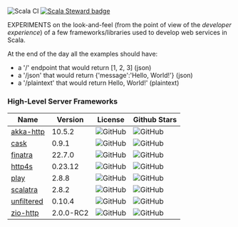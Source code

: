 ![Scala CI](https://github.com/mfirry/web-frameworks-templates/workflows/Scala%20CI/badge.svg)
[![Scala Steward badge](https://img.shields.io/badge/Scala_Steward-helping-blue.svg?style=flat&logo=data:image/png;base64,iVBORw0KGgoAAAANSUhEUgAAAA4AAAAQCAMAAAARSr4IAAAAVFBMVEUAAACHjojlOy5NWlrKzcYRKjGFjIbp293YycuLa3pYY2LSqql4f3pCUFTgSjNodYRmcXUsPD/NTTbjRS+2jomhgnzNc223cGvZS0HaSD0XLjbaSjElhIr+AAAAAXRSTlMAQObYZgAAAHlJREFUCNdNyosOwyAIhWHAQS1Vt7a77/3fcxxdmv0xwmckutAR1nkm4ggbyEcg/wWmlGLDAA3oL50xi6fk5ffZ3E2E3QfZDCcCN2YtbEWZt+Drc6u6rlqv7Uk0LdKqqr5rk2UCRXOk0vmQKGfc94nOJyQjouF9H/wCc9gECEYfONoAAAAASUVORK5CYII=)](https://scala-steward.org)


EXPERIMENTS on the look-and-feel (from the point of view of the *developer experience*) of a few frameworks/libraries used to develop web services in Scala.

At the end of the day all the examples should have:
- a '/' endpoint that would return [1, 2, 3] (json)
- a '/json' that would return {'message':'Hello, World!'} (json)
- a '/plaintext' that would return Hello, World!' (plaintext)

### High-Level Server Frameworks

| Name       | Version      | License                                                                    | Github Stars                                                             |
|------------|--------------|----------------------------------------------------------------------------|--------------------------------------------------------------------------|
| [akka-http](https://doc.akka.io/docs/akka-http/current/)  | 10.5.2       | ![GitHub](https://img.shields.io/github/license/akka/akka-http)            | ![GitHub](https://img.shields.io/github/stars/akka/akka-http)            |
| [cask](https://github.com/lihaoyi/cask)       | 0.9.1       | ![GitHub](https://img.shields.io/github/license/com-lihaoyi/cask)          | ![GitHub](https://img.shields.io/github/stars/com-lihaoyi/cask)          |
| [finatra](https://github.com/twitter/finatra)    | 22.7.0       | ![GitHub](https://img.shields.io/github/license/twitter/finatra)           | ![GitHub](https://img.shields.io/github/stars/twitter/finatra)           |
| [http4s](https://http4s.org/)     | 0.23.12       | ![GitHub](https://img.shields.io/github/license/http4s/http4s)             | ![GitHub]( https://img.shields.io/github/stars/http4s/http4s)          |
| [play](https://www.playframework.com/)       | 2.8.8        | ![GitHub](https://img.shields.io/github/license/play/play)                 | ![GitHub](https://img.shields.io/github/stars/play/play)                 |
| [scalatra](https://scalatra.org/)   | 2.8.2       | ![GitHub](https://img.shields.io/github/license/scalatra/scalatra)         | ![GitHub](https://img.shields.io/github/stars/scalatra/scalatra)         |
| [unfiltered](http://unfiltered.ws/) | 0.10.4       | ![GitHub](https://img.shields.io/github/license/unfiltered/unfiltered)     | ![GitHub](https://img.shields.io/github/stars/unfiltered/unfiltered)     |
| [zio-http](https://github.com/dream11/zio-http)   | 2.0.0-RC2 | ![GitHub](https://img.shields.io/github/license/dream11/zio-http)          | ![GitHub](https://img.shields.io/github/stars/dream11/zio-http)          |

